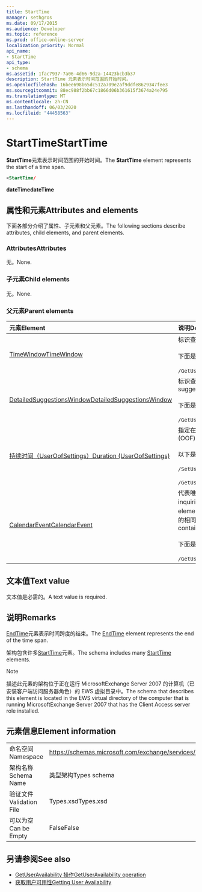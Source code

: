 ```yaml
---
title: StartTime
manager: sethgros
ms.date: 09/17/2015
ms.audience: Developer
ms.topic: reference
ms.prod: office-online-server
localization_priority: Normal
api_name:
- StartTime
api_type:
- schema
ms.assetid: 1fac7937-7a06-4d66-9d2a-14423bcb3b37
description: StartTime 元素表示时间范围的开始时间。
ms.openlocfilehash: 16bee698b65dc512a709e2af9ddfe8629347fee3
ms.sourcegitcommit: 88ec988f2bb67c1866d06b361615f3674a24e795
ms.translationtype: MT
ms.contentlocale: zh-CN
ms.lasthandoff: 06/03/2020
ms.locfileid: "44458563"
---
```

# <a name="starttime"></a><span data-ttu-id="015b8-103">StartTime</span><span class="sxs-lookup"><span data-stu-id="015b8-103">StartTime</span></span>

<span data-ttu-id="015b8-104">**StartTime**元素表示时间范围的开始时间。</span><span class="sxs-lookup"><span data-stu-id="015b8-104">The **StartTime** element represents the start of a time span.</span></span> 
  
```xml
<StartTime/
```

<span data-ttu-id="015b8-105">**dateTime**</span><span class="sxs-lookup"><span data-stu-id="015b8-105">**dateTime**</span></span>

## <a name="attributes-and-elements"></a><span data-ttu-id="015b8-106">属性和元素</span><span class="sxs-lookup"><span data-stu-id="015b8-106">Attributes and elements</span></span>

<span data-ttu-id="015b8-107">下面各部分介绍了属性、子元素和父元素。</span><span class="sxs-lookup"><span data-stu-id="015b8-107">The following sections describe attributes, child elements, and parent elements.</span></span>
  
### <a name="attributes"></a><span data-ttu-id="015b8-108">Attributes</span><span class="sxs-lookup"><span data-stu-id="015b8-108">Attributes</span></span>

<span data-ttu-id="015b8-109">无。</span><span class="sxs-lookup"><span data-stu-id="015b8-109">None.</span></span>
  
### <a name="child-elements"></a><span data-ttu-id="015b8-110">子元素</span><span class="sxs-lookup"><span data-stu-id="015b8-110">Child elements</span></span>

<span data-ttu-id="015b8-111">无。</span><span class="sxs-lookup"><span data-stu-id="015b8-111">None.</span></span>
  
### <a name="parent-elements"></a><span data-ttu-id="015b8-112">父元素</span><span class="sxs-lookup"><span data-stu-id="015b8-112">Parent elements</span></span>

|<span data-ttu-id="015b8-113">**元素**</span><span class="sxs-lookup"><span data-stu-id="015b8-113">**Element**</span></span>|<span data-ttu-id="015b8-114">**说明**</span><span class="sxs-lookup"><span data-stu-id="015b8-114">**Description**</span></span>|
|:-----|:-----|
|[<span data-ttu-id="015b8-115">TimeWindow</span><span class="sxs-lookup"><span data-stu-id="015b8-115">TimeWindow</span></span>](timewindow.md) <br/> |<span data-ttu-id="015b8-116">标识查询的用户可用性信息的时间跨度。</span><span class="sxs-lookup"><span data-stu-id="015b8-116">Identifies the time span queried for the user availability information.</span></span>  <br/><br/> <span data-ttu-id="015b8-117">下面是此元素的 XPath 表达式： </span><span class="sxs-lookup"><span data-stu-id="015b8-117">The following is the XPath expression to this element:</span></span>  <br/><br/>  `/GetUserAvailabilityRequest/FreeBusyViewOptions/TimeWindow` <br/> |
|[<span data-ttu-id="015b8-118">DetailedSuggestionsWindow</span><span class="sxs-lookup"><span data-stu-id="015b8-118">DetailedSuggestionsWindow</span></span>](detailedsuggestionswindow.md) <br/> |<span data-ttu-id="015b8-119">标识查询的时间跨度，以获取有关建议会议时间的详细信息。</span><span class="sxs-lookup"><span data-stu-id="015b8-119">Identifies the time span that is queried for detailed information about suggested meeting times.</span></span>  <br/><br/> <span data-ttu-id="015b8-120">下面是此元素的 XPath 表达式： </span><span class="sxs-lookup"><span data-stu-id="015b8-120">The following is the XPath expression to this element:</span></span> <br/> <br/>  `/GetUserAvailabilityRequest/SuggestionViewOptions/DetailedSuggestionsWindow` <br/> |
|[<span data-ttu-id="015b8-121">持续时间（UserOofSettings）</span><span class="sxs-lookup"><span data-stu-id="015b8-121">Duration (UserOofSettings)</span></span>](duration-useroofsettings.md) <br/> | <span data-ttu-id="015b8-122">指定在[OofState](oofstate.md)元素设置为 "已**计划**" 时启用 "外出" （OOF）状态的持续时间。</span><span class="sxs-lookup"><span data-stu-id="015b8-122">Specifies the duration for which the Out of Office (OOF) status is enabled if the [OofState](oofstate.md) element is set to **Scheduled**.</span></span>  <br/><br/>  <span data-ttu-id="015b8-123">以下是此元素的可能的 XPath 表达式：</span><span class="sxs-lookup"><span data-stu-id="015b8-123">The following are the possible XPath expressions to this element:</span></span> <br/> <br/>  `/SetUserOofSettingsRequest/UserOofSettings/Duration` <br/><br/>  `/GetUserOofSettingsResponse/OofSettings/Duration` <br/> |
|[<span data-ttu-id="015b8-124">CalendarEvent</span><span class="sxs-lookup"><span data-stu-id="015b8-124">CalendarEvent</span></span>](calendarevent.md) <br/> |<span data-ttu-id="015b8-125">代表唯一的日历项目事件。</span><span class="sxs-lookup"><span data-stu-id="015b8-125">Represents a unique calendar item occurrence.</span></span> <span data-ttu-id="015b8-126">这用于可用性查询。</span><span class="sxs-lookup"><span data-stu-id="015b8-126">This is used for Availability inquiries.</span></span> <span data-ttu-id="015b8-127">在**CalendarEvent**元素中， **StartTime**元素是必需的。</span><span class="sxs-lookup"><span data-stu-id="015b8-127">The **StartTime** element is required in the **CalendarEvent** element.</span></span> <span data-ttu-id="015b8-128">**CalendarEvent**元素中的**Starttime**元素对于**CalendarEvent**类型是唯一的，但它包含**持续时间**类型中的**starttime**元素包含的相同 facet 值。</span><span class="sxs-lookup"><span data-stu-id="015b8-128">The **StartTime** element in the **CalendarEvent** element is unique to the **CalendarEvent** type although it contains the same facet values that the **StartTime** elements in the **Duration** type contain.</span></span>  <br/><br/> <span data-ttu-id="015b8-129">下面是此元素的 XPath 表达式： </span><span class="sxs-lookup"><span data-stu-id="015b8-129">The following is the XPath expression to this element:</span></span>  <br/> <br/> `/GetUserAvailabilityResponse/FreeBusyResponseArray/FreeBusyResponse/FreeBusyView/CalendarEventArray/CalendarEvent[i]` <br/> |
   
## <a name="text-value"></a><span data-ttu-id="015b8-130">文本值</span><span class="sxs-lookup"><span data-stu-id="015b8-130">Text value</span></span>

<span data-ttu-id="015b8-131">文本值是必需的。</span><span class="sxs-lookup"><span data-stu-id="015b8-131">A text value is required.</span></span>
  
## <a name="remarks"></a><span data-ttu-id="015b8-132">说明</span><span class="sxs-lookup"><span data-stu-id="015b8-132">Remarks</span></span>

<span data-ttu-id="015b8-133">[EndTime](endtime.md)元素表示时间跨度的结束。</span><span class="sxs-lookup"><span data-stu-id="015b8-133">The [EndTime](endtime.md) element represents the end of the time span.</span></span> 
  
<span data-ttu-id="015b8-134">架构包含许多[StartTime](starttime.md)元素。</span><span class="sxs-lookup"><span data-stu-id="015b8-134">The schema includes many [StartTime](starttime.md) elements.</span></span> 
  
> [!NOTE]
> <span data-ttu-id="015b8-135">描述此元素的架构位于正在运行 MicrosoftExchange Server 2007 的计算机（已安装客户端访问服务器角色）的 EWS 虚拟目录中。</span><span class="sxs-lookup"><span data-stu-id="015b8-135">The schema that describes this element is located in the EWS virtual directory of the computer that is running MicrosoftExchange Server 2007 that has the Client Access server role installed.</span></span> 
  
## <a name="element-information"></a><span data-ttu-id="015b8-136">元素信息</span><span class="sxs-lookup"><span data-stu-id="015b8-136">Element information</span></span>

|||
|:-----|:-----|
|<span data-ttu-id="015b8-137">命名空间</span><span class="sxs-lookup"><span data-stu-id="015b8-137">Namespace</span></span>  <br/> |https://schemas.microsoft.com/exchange/services/2006/types  <br/> |
|<span data-ttu-id="015b8-138">架构名称</span><span class="sxs-lookup"><span data-stu-id="015b8-138">Schema Name</span></span>  <br/> |<span data-ttu-id="015b8-139">类型架构</span><span class="sxs-lookup"><span data-stu-id="015b8-139">Types schema</span></span>  <br/> |
|<span data-ttu-id="015b8-140">验证文件</span><span class="sxs-lookup"><span data-stu-id="015b8-140">Validation File</span></span>  <br/> |<span data-ttu-id="015b8-141">Types.xsd</span><span class="sxs-lookup"><span data-stu-id="015b8-141">Types.xsd</span></span>  <br/> |
|<span data-ttu-id="015b8-142">可以为空</span><span class="sxs-lookup"><span data-stu-id="015b8-142">Can be Empty</span></span>  <br/> |<span data-ttu-id="015b8-143">False</span><span class="sxs-lookup"><span data-stu-id="015b8-143">False</span></span>  <br/> |
   
## <a name="see-also"></a><span data-ttu-id="015b8-144">另请参阅</span><span class="sxs-lookup"><span data-stu-id="015b8-144">See also</span></span>

- [<span data-ttu-id="015b8-145">GetUserAvailability 操作</span><span class="sxs-lookup"><span data-stu-id="015b8-145">GetUserAvailability operation</span></span>](getuseravailability-operation.md)
- [<span data-ttu-id="015b8-146">获取用户可用性</span><span class="sxs-lookup"><span data-stu-id="015b8-146">Getting User Availability</span></span>](https://msdn.microsoft.com/library/d4133fcb-9b0f-4e6b-aadf-a389da83516a%28Office.15%29.aspx)

